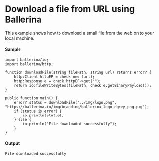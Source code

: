 # Download a file from URL using Ballerina

This example shows how to download a small file from the web on to your local machine. 

#### Sample

<!-- MARKDOWN-AUTO-DOCS:START (CODE:src=./../../code/how_to/download_file.bal) -->
<!-- The below code snippet is automatically added from ./../../code/how_to/download_file.bal -->
```bal
import ballerina/io;
import ballerina/http;

function downloadFile(string filePath, string url) returns error? {
    http:Client httpEP = check new (url);
    http:Response e = check httpEP->get("");
    return io:fileWriteBytes(filePath, check e.getBinaryPayload());
}

public function main() {
    error? status = downloadFile("../img/logo.png", "https://ballerina.io/img/branding/ballerina_logo_dgrey_png.png");
    if (status is error) {
        io:println(status);
    } else {
        io:println("File downloaded successfully");
    }
}
```
<!-- MARKDOWN-AUTO-DOCS:END -->


#### Output

```
File downloaded successfully
```